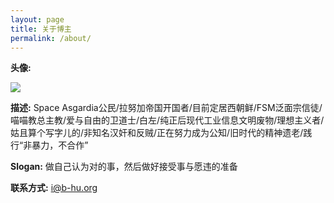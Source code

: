 ```yaml
---
layout: page
title: 关于博主
permalink: /about/
---
```


**头像:** 

![](https://s4.ax1x.com/2022/02/26/bZDBCQ.png)

**描述:** Space Asgardia公民/拉努加帝国开国者/目前定居西朝鲜/FSM泛面宗信徒/喵喵教总主教/爱与自由的卫道士/白左/纯正后现代工业信息文明废物/理想主义者/姑且算个写字儿的/非知名汉奸和反贼/正在努力成为公知/旧时代的精神遗老/践行“非暴力，不合作”

**Slogan:** 做自己认为对的事，然后做好接受事与愿违的准备

**联系方式:** [i@b-hu.org](mailto:i@b-hu.org)
